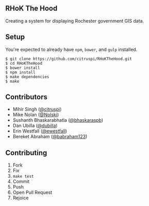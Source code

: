 ## RHoK The Hood

Creating a system for displaying Rochester government GIS data.


## Setup

You're expected to already have `npm`, `bower`, and `gulp` installed.

```
$ git clone https://github.com/citruspi/RHoKTheHood.git
$ cd RHoKTheHood
$ bower install
$ npm install
$ make dependencies
$ make
```

## Contributors

- Mihir Singh ([@citruspi](https://github.com/citruspi/))
- Mike Nolan ([@Nolski](https://github.com/Nolski))
- Sushanth Bhaskarabhatla ([@bhaskaraspb](https://github.com/bhaskaraspb))
- Dan Ubilla ([@dubilla](https://github.com/dubilla))
- Erin Westfall ([@ewestfall](https://github.com/ewestfall))
- Bereket Abraham ([@babraham123](https://github.com/babraham123))

## Contributing

1. Fork
2. Fix
3. `make test`
4. Commit
5. Push
6. Open Pull Request
7. Rejoice
